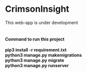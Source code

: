 # CrimsonInsight
This web-app is under development
<br/><br/>

<h4>Command to run this project</h4>
<b>pip3 install -r requirement.txt</b></br>
<b>python3 manage.py makemigrations</b></br>
<b>python3 manage.py migrate</b></br>
<b>python3 manage.py runserver</b></br>

